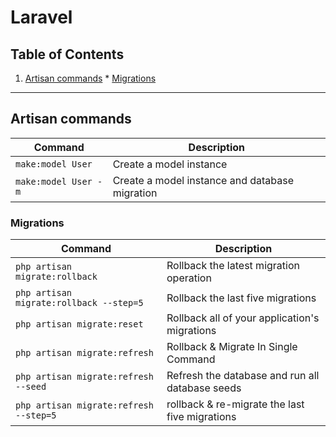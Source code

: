 # Laravel

## Table of Contents

  1. [Artisan commands](#artisan-commands)
    * [Migrations]()

---
## Artisan commands


| Command | Description |
| --------- | ------- |
|  `make:model User` | Create a model instance |
|  `make:model User -m` | Create a model instance and database migration|


### Migrations
| Command | Description |
| --------- | ------- |
|  `php artisan migrate:rollback` | Rollback the latest migration operation |
|  `php artisan migrate:rollback --step=5` | Rollback the last five migrations |
|  `php artisan migrate:reset` | Rollback  all of your application's migrations |
|  `php artisan migrate:refresh` | Rollback & Migrate In Single Command |
|  `php artisan migrate:refresh --seed` | Refresh the database and run all database seeds |
|  `php artisan migrate:refresh --step=5` | rollback & re-migrate the last five migrations|
